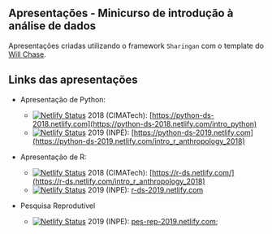 ## Apresentações - Minicurso de introdução à análise de dados

Apresentações criadas utilizando o framework `Sharingan` com o template do [Will Chase](https://github.com/will-r-chase/blog/tree/master/static/slides).

## Links das apresentações

- Apresentação de Python:
  - [![Netlify Status](https://api.netlify.com/api/v1/badges/4b6d1715-f9d9-4f0d-83bb-e4b3e294aba6/deploy-status)](https://app.netlify.com/sites/python-ds-2018/deploys) 2018 (CIMATech): [https://python-ds-2018.netlify.com](https://python-ds-2018.netlify.com/intro_python)
  - [![Netlify Status](https://api.netlify.com/api/v1/badges/b03105f2-df76-4224-9b36-04af17ba5752/deploy-status)](https://app.netlify.com/sites/python-ds-2019/deploys) 2019 (INPE): [https://python-ds-2019.netlify.com](https://python-ds-2019.netlify.com/intro_r_anthropology_2018)
  
- Apresentação de R:
  - [![Netlify Status](https://api.netlify.com/api/v1/badges/8bead070-4702-4ab6-89a7-da5dcba46829/deploy-status)](https://app.netlify.com/sites/r-ds/deploys) 2018 (CIMATech): [https://r-ds.netlify.com/](https://r-ds.netlify.com/intro_r_anthropology_2018)
  - [![Netlify Status](https://api.netlify.com/api/v1/badges/60ffc595-ea9c-4297-bee1-f6bf1adbe93b/deploy-status)](https://app.netlify.com/sites/r-ds-2019/deploys) 2019 (INPE): [r-ds-2019.netlify.com](https://r-ds-2019.netlify.com/#1)
  
- Pesquisa Reprodutível
  - [![Netlify Status](https://api.netlify.com/api/v1/badges/5d0e55c8-20f6-42e7-8b6b-0823e813e17e/deploy-status)](https://app.netlify.com/sites/pr-2019/deploys) 2019 (INPE): [pes-rep-2019.netlify.com](https://pes-rep-2019.netlify.com);
  
